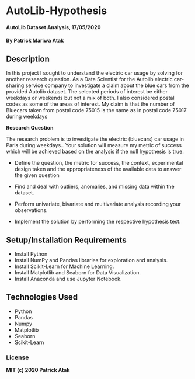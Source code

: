 # AutoLib-Hypothesis
#### AutoLib Dataset Analysis, 17/05/2020
#### By **Patrick Mariwa Atak**
## Description
In this project I sought to understand the electric car usage by solving for another research question. 
As a Data Scientist for the Autolib electric car-sharing service company to investigate a claim about the blue cars from the provided Autolib dataset. 
The selected periods of interest be either weekdays or weekends but not a mix of both. 
I also considered postal codes as some of the areas of interest.
My claim is that the number of Bluecars taken from postal code 75015 is the same as in postal code 75017 during weekdays

**Research Question**

The research problem is to investigate the electric (bluecars) car usage in Paris during weekdays.. 
Your solution will measure my metric of success which will be achieved based on the analysis if the null hypothesis is true.

*   Define the question, the metric for success, the context, experimental design taken and the appropriateness of the available data to answer the given question
*   Find and deal with outliers, anomalies, and missing data within the dataset.


*   Perform univariate, bivariate and multivariate analysis recording your observations.
*   Implement the solution by performing the respective hypothesis test.



## Setup/Installation Requirements
* Install Python
* Install NumPy and Pandas libraries for exploration and analysis.
* Install Scikit-Learn for Machine Learning.
* Install Matplotlib and Seaborn for Data Visualization.
* Install Anaconda and use Jupyter Notebook.

## Technologies Used
* Python
* Pandas
* Numpy
* Matplotlib
* Seaborn
* Scikit-Learn

### License
**MIT (c) 2020 Patrick Atak**
